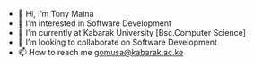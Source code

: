 - 👋 Hi, I’m Tony Maina
- 👀 I’m interested in Software Development
- 🌱 I’m currently at Kabarak University [Bsc.Computer Science]
- 💞️ I’m looking to collaborate on Software Development
- 📫 How to reach me gomusa@kabarak.ac.ke

<!---
Tonymaina12/Tonymaina12 is a ✨ special ✨ repository because its `README.md` (this file) appears on your GitHub profile.
You can click the Preview link to take a look at your changes.
--->
